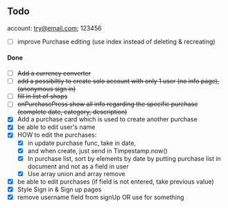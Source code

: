 ## Todo

account: try@email.com; 123456

- [ ] improve Purchase editing (use index instead of deleting & recreating)


#### Done

- [ ] ~~Add a currency converter~~
- [ ] ~~add a possibiltiy to create solo account with only 1 user (no info page), (anonymous sign in)~~
- [ ] ~~fill in list of shops~~
- [ ] ~~onPurchasePress show all info regarding the specific purchase (complete date, category, description)~~
- [x] Add a purchase card which is used to create another purchase
- [x] be able to edit user's name
- [x] HOW to edit the purchases:
    - [x] in update purchase func, take in date, 
    - [x] and when create, just send in Timpestamp.now()
    - [x] In purchase list, sort by elements by date by putting purchase list in document and not as a field in user
    - [x] Use array union and array remove 
- [x] be able to edit purchases (if field is not entered, take previous value)
- [x] Style Sign in & Sign up pages
- [x] remove username field from signUp OR use for something